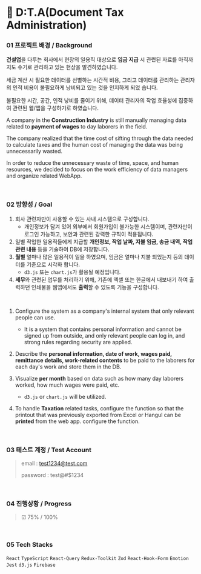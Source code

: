 # 🏢 D:T.A(Document Tax Administration)

### 01 프로젝트 배경 / Background

**건설업**을 다루는 회사에서 현장의 일용직 대상으로 **임금 지급** 시 관련된 자료를 아직까지도 수기로 관리하고 있는 현상을 발견하였습니다.

세금 계산 시 필요한 데이터를 선별하는 시간적 비용, 그리고 데이터를 관리하는 관리자의 인적 비용이 불필요하게 낭비되고 있는 것을 인지하게 되었
습니다.

불필요한 시간, 공간, 인적 낭비를 줄이기 위해, 데이터 관리자의 작업 효율성에 집중하여 관련된 웹/앱을 구성하기로 하였습니다.

A company in the **Construction Industry** is still manually managing data related to **payment of wages** to day laborers in the field.

The company realized that the time cost of sifting through the data needed to calculate taxes and the human cost of managing the data was
being unnecessarily wasted.

In order to reduce the unnecessary waste of time, space, and human resources, we decided to focus on the work efficiency of data managers
and organize related WebApp.

<br/>

### 02 방향성 / Goal

1. 회사 관련자만이 사용할 수 있는 사내 시스템으로 구성합니다.
   - 개인정보가 담겨 있어 외부에서 회원가입이 불가능한 시스템이며, 관련자만이 로그인 가능하고, 보안과 관련된 강력한 규칙이 적용됩니다.
2. 일별 작업한 일용직들에게 지급할 **개인정보, 작업 날짜, 지불 임금, 송금 내역, 작업 관련 내용** 등을 기술하여 DB에 저장합니다.
3. **월별** 얼마나 많은 일용직이 일을 하였으며, 임금은 얼마나 지불 되었는지 등의 데이터를 기준으로 시각화 합니다.
   - `d3.js` 또는 `chart.js`가 활용될 예정입니다.
4. **세무**와 관련된 업무를 처리하기 위해, 기존에 엑셀 또는 한글에서 내보내기 하여 출력하던 인쇄물을 웹앱에서도 **출력**할 수 있도록 기능을
   구성합니다.

<br/>

1. Configure the system as a company's internal system that only relevant people can use.

   - It is a system that contains personal information and cannot be signed up from outside, and only relevant people can log in, and strong
     rules regarding security are applied.

2. Describe the **personal information, date of work, wages paid, remittance details, work-related contents** to be paid to the laborers for
   each day's work and store them in the DB.
3. Visualize **per month** based on data such as how many day laborers worked, how much wages were paid, etc.
   - `d3.js` or `chart.js` will be utilized.
4. To handle **Taxation** related tasks, configure the function so that the printout that was previously exported from Excel or Hangul can
   be **printed** from the web app. configure the function.

<br/>

### 03 테스트 계정 / Test Account

> email : test1234@test.com
>
> password : test@#$1234

<br/>

### 04 진행상황 / Progress

> ☑︎ 75% / 100%

<br/>

### 05 Tech Stacks

`React` `TypeScript` `React-Query` `Redux-Toolkit` `Zod` `React-Hook-Form` `Emotion` `Jest` `d3.js` `Firebase`
